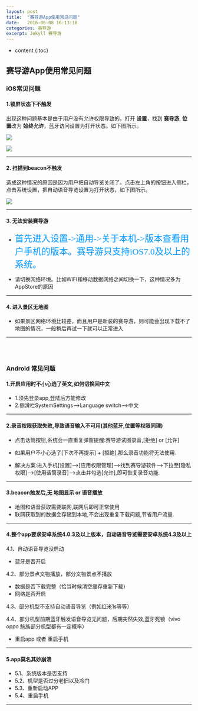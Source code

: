 ```yaml
---
layout: post
title:  "赛导游App使用常见问题"
date:   2016-06-08 16:13:18
categories: 赛导游
excerpt: Jekyll 赛导游
---
```


* content
{:toc}


## 赛导游App使用常见问题

### iOS常见问题


#### 1.锁屏状态下不触发

 出现这种问题基本是由于用户没有允许权限导致的。打开 **设置**，找到 **赛导游**, **位置**改为 **始终允许**，蓝牙访问设置为打开状态。如下图所示。

![](/team-blog/static/images/post/sdy_set1.png)

![](/team-blog/static/images/post/sdy_set2.png)

------------------------------

#### 2. 扫描到beacon不触发

造成这种情况的原因是因为用户把自动导览关闭了。点击左上角的按钮进入侧栏，点击系统设置，把自动语音导览设置为打开状态，如下图所示。 
 
![](/team-blog/static/images/post/sdy_set_autovoice.png)

------------------------------

#### 3. 无法安装赛导游
* <font color=#0099ff size=5 face="黑体">首先进入设置->通用->关于本机->版本查看用户手机的版本。赛导游只支持iOS7.0及以上的系统。</font>

* 请切换网络环境。比如WIFI和移动数据网络之间切换一下，这种情况多为AppStore的原因


------------------------------

#### 4. 进入景区无地图

* 如果景区网络环境比较差，而且用户是新装的赛导游，则可能会出现下载不了地图的情况，一般稍后再试一下就可以正常进入

------------------------------

<br/><br/>



### Android 常见问题

#### 1.开启应用时不小心选了英文,如何切换回中文

* 1.须先登录app,登陆后方能修改
* 2.侧滑栏SystemSettings-->Language switch-->中文


------------------------------


#### 2.录音权限获取失败,导致语音输入不可用(其他蓝牙,位置等权限同理)

* 点击话筒按钮,系统会一直重复弹窗提醒:赛导游试图录音,[拒绝] or [允许] <br>
* 如果用户不小心选了[下次不再提示] + [拒绝],那么录音功能将无法使用.

* 解决方案:进入手机[设置]-->[应用权限管理]-->找到赛导游软件-->下拉至[隐私权限]-->[使用话筒录音]-->点击并勾选[允许],即可恢复录音功能.


------------------------------


#### 3.beacon触发后,无 地图显示 or 语音播放

* 地图和语音获取需要联网,联网后即可正常使用
* 联网获取到的数据会存储到本地,不会出现重复下载问题,节省用户流量.



------------------------------

#### 4.整个app要求安卓系统4.0.3及以上版本，自动语音导览需要安卓系统4.3及以上

4.1、自动语音导览没启动

* 蓝牙是否开启

 4.2、部分景点文物播放，部分文物景点不播放

* 数据是否下载完整（恰当时候清空缓存重新下载）
* 网络是否开启

 4.3、部分机型不支持自动语音导览（例如红米1s等等）  
 
 4.4、部分机型前期蓝牙触发语音导览无问题，后期突然失效,蓝牙死锁（vivo oppo 魅族部分机型都有一定概率）
 
* 重启app 或者 重启手机


------------------------------



#### 5.app莫名其妙崩溃

* 5.1、系统版本是否支持
* 5.2、机型是否过分老旧以及冷门
* 5.3、重新启动APP
* 5.4、重启手机


------------------------------

